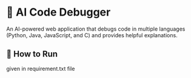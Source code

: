 # 🧠 AI Code Debugger

An AI-powered web application that debugs code in multiple languages (Python, Java, JavaScript, and C) and provides helpful explanations.

## 🚀 How to Run

given in requirement.txt file
